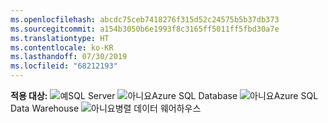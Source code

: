 ```yaml
---
ms.openlocfilehash: abcdc75ceb7418276f315d52c24575b5b37db373
ms.sourcegitcommit: a154b3050b6e1993f8c3165ff5011ff5fbd30a7e
ms.translationtype: HT
ms.contentlocale: ko-KR
ms.lasthandoff: 07/30/2019
ms.locfileid: "68212193"
---
```

<Token>**적용 대상:** ![예](media/yes.png)SQL Server ![아니요](media/no.png)Azure SQL Database ![아니요](media/no.png)Azure SQL Data Warehouse ![아니요](media/no.png)병렬 데이터 웨어하우스 </Token>

